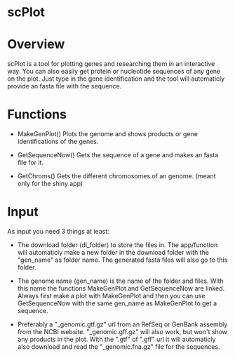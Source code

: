 # scPlot

# Overview
scPlot is a tool for plotting genes and researching them in an interactive way. You can also easily get protein or nucleotide sequences of any gene on the plot. Just type in the gene identification and the tool will automaticly provide an fasta file with the sequence. 

# Functions

- MakeGenPlot() Plots the genome and shows products or gene identifications of the genes.
- GetSequenceNow() Gets the sequence of a gene and makes an fasta file for it.


- GetChroms() Gets the different chromosomes of an genome. (meant only for the shiny app)

# Input

As input you need 3 things at least:

- The download folder (dl_folder) to store the files in. The app/function will automaticly  make a new folder in the download folder with the "gen_name" as folder name. The generated fasta files will also go to this folder.

- The genome name (gen_name) is the name of the folder and files. With this name the functions MakeGenPlot and GetSequenceNow are linked. Always first make a plot with MakeGenPlot and then you can use GetSequenceNow with the same gen_name as MakeGenPlot to get a sequence. 

- Preferably a "_genomic.gtf.gz" url from an RefSeq or GenBank assembly from the NCBI website. "_genomic.gff.gz" will also work, but won't show any products in the plot. With the ".gtf" of ".gff" url it will automaticly also download and read the "_genomic.fna.gz" file for the sequences. 

